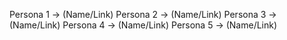 Persona 1 -> (Name/Link)
Persona 2 -> (Name/Link)
Persona 3 -> (Name/Link)
Persona 4 -> (Name/Link)
Persona 5 -> (Name/Link)
